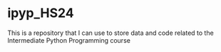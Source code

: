# ipyp_HS24
This is a repository that I can use to store data and code related to the Intermediate Python Programming course
